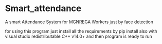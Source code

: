 # Smart_attendance
A smart Attendance System for MGNREGA Workers just by face detection

for using this program just install all the requirements by pip install 
also with visual studio redistributable C++ v14.0+ and then program is ready to run
